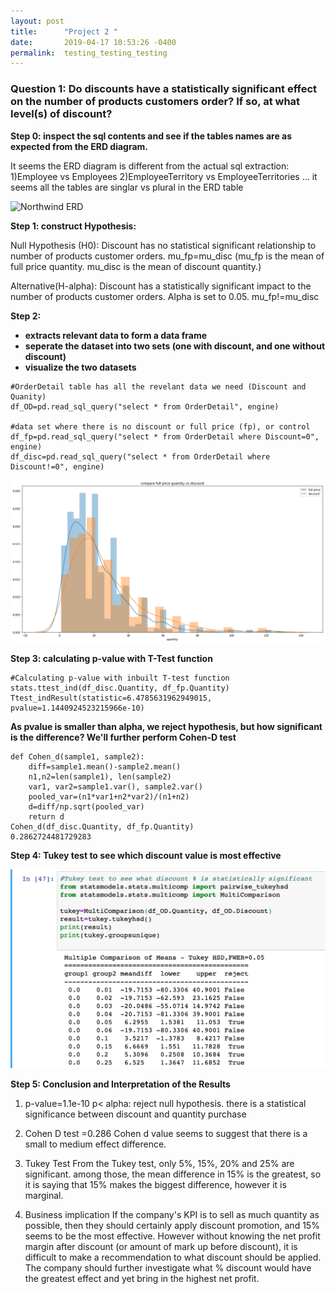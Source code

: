 ```yaml
---
layout: post
title:      "Project 2 "
date:       2019-04-17 10:53:26 -0400
permalink:  testing_testing_testing
---
```


### Question 1: Do discounts have a statistically significant effect on the number of products customers order? If so, at what level(s) of discount?

**Step 0: inspect the sql contents and see if the tables names are as expected from the ERD diagram.**

It seems the ERD diagram is different from the actual sql extraction: 1)Employee vs Employees 2)EmployeeTerritory vs EmployeeTerritories ... it seems all the tables are singlar vs plural in the ERD table

![Northwind ERD](https://raw.githubusercontent.com/alexxlu/dsc-2-final-project-online-ds-pt-100118/master/Northwind_ERD.png)

**Step 1: construct Hypothesis:**

Null Hypothesis (H0): Discount has no statistical significant relationship to number of products customer orders. mu_fp=mu_disc (mu_fp is the mean of full price quantity. mu_disc is the mean of discount quantity.) 

Alternative(H-alpha): Discount has a statistically significant impact to the number of products customer orders. Alpha is set to 0.05. mu_fp!=mu_disc

**Step 2:**
- **extracts relevant data to form a data frame**
- **seperate the dataset into two sets (one with discount, and one without discount)**
- **visualize the two datasets**

```
#OrderDetail table has all the revelant data we need (Discount and Quanity)
df_OD=pd.read_sql_query("select * from OrderDetail", engine)

#data set where there is no discount or full price (fp), or control
df_fp=pd.read_sql_query("select * from OrderDetail where Discount=0", engine)
df_disc=pd.read_sql_query("select * from OrderDetail where Discount!=0", engine)

```

![Visualizing the datasets](https://raw.githubusercontent.com/alexxlu/dsc-2-final-project-online-ds-pt-100118/master/Q1graph.png)


**Step 3: calculating p-value with T-Test function**
```
#Calculating p-value with inbuilt T-test function
stats.ttest_ind(df_disc.Quantity, df_fp.Quantity)
Ttest_indResult(statistic=6.4785631962949015, pvalue=1.1440924523215966e-10)
```


**As pvalue is smaller than alpha, we reject hypothesis, but how significant is the difference? We'll further perform Cohen-D test**
```
def Cohen_d(sample1, sample2):
    diff=sample1.mean()-sample2.mean()
    n1,n2=len(sample1), len(sample2)
    var1, var2=sample1.var(), sample2.var()
    pooled_var=(n1*var1+n2*var2)/(n1+n2)
    d=diff/np.sqrt(pooled_var)
    return d
Cohen_d(df_disc.Quantity, df_fp.Quantity)
0.2862724481729283
```


**Step 4: Tukey test to see which discount value is most effective**

![Tukey Test](https://raw.githubusercontent.com/alexxlu/dsc-2-final-project-online-ds-pt-100118/master/Q1%20Tukey.png)

**Step 5: Conclusion and Interpretation of the Results**

1) p-value=1.1e-10
p< alpha: reject null hypothesis. there is a statistical significance between discount and quantity purchase

2) Cohen D test =0.286 
Cohen d value seems to suggest that there is a small to medium effect difference.

3) Tukey Test
From the Tukey test,  only 5%, 15%, 20% and 25% are significant. among those, the mean difference in 15% is the greatest, so it is saying that 15% makes the biggest difference, however it is marginal. 

4) Business implication
If the company's KPI is to sell as much quantity as possible, then they should certainly apply discount promotion, and 15% seems to be the most effective. However without knowing the net profit margin after discount (or amount of mark up before discount), it is difficult to make a recommendation to what discount should be applied. The company should further investigate what % discount would have the greatest effect and yet bring in the highest net profit.

